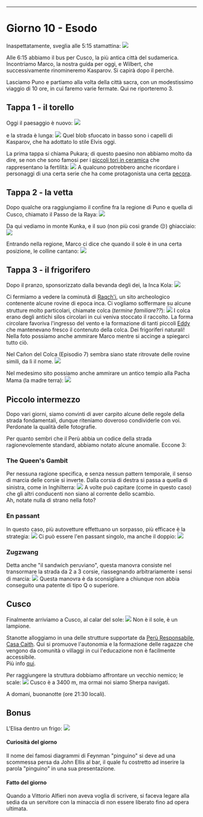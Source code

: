 ---
# Giorno 10 - Esodo
Inaspettatamente, sveglia alle 5:15 stamattina:
![](../photos/blog/10/IMG_0008.webp)

Alle 6:15 abbiamo il bus per Cusco, la più antica città del sudamerica.
Incontriamo Marco, la nostra guida per oggi, e Wilbert, che successivamente rinomineremo Kasparov. Si capirà dopo il perchè.

Lasciamo Puno e partiamo alla volta della città sacra, con un modestissimo viaggio di 10 ore, in cui faremo varie fermate. Qui ne riporteremo 3.

## Tappa 1 - il torello
Oggi il paesaggio è nuovo:
![](../photos/blog/10/IMG_0020.webp)

e la strada è lunga:
![](../photos/blog/10/IMG_0025.webp)
Quel blob sfuocato in basso sono i capelli di Kasparov, che ha adottato lo stile Elvis oggi.

La prima tappa si chiama Pukara; di questo paesino non abbiamo molto da dire, se non che sono famosi per i [piccoli tori in ceramica](https://es.wikipedia.org/wiki/Torito_de_Pucar%C3%A1) che rappresentano la fertilità:
![](../photos/blog/10/IMG_0026.webp)
A qualcuno potrebbero anche ricordare i personaggi di una certa serie che ha come protagonista una certa [pecora](https://www.youtube.com/watch?v=cj_FlzcDwU8).

## Tappa 2 - la vetta
Dopo qualche ora raggiungiamo il confine fra la regione di Puno e quella di Cusco, chiamato il Passo de la Raya:
![](../photos/blog/10/IMG_0056.webp)

Da qui vediamo in monte Kunka, e il suo (non più cosi grande 😔) ghiacciaio:
![](../photos/blog/10/IMG_0057.webp)

Entrando nella regione, Marco ci dice che quando il sole è in una certa posizione, le colline cantano:
![](../photos/blog/10/IMG_pacha.webp)

## Tappa 3 - il frigorifero
Dopo il pranzo, sponsorizzato dalla bevanda degli dei, la Inca Kola:
![](../photos/blog/10/IMG_0073.webp)

Ci fermiamo a vedere la cominutà di [Raqch'i](https://en.wikipedia.org/wiki/Raqch%27i), un sito archeologico contenente alcune rovine di epoca inca. Ci vogliamo soffermare su alcune strutture molto particolari, chiamate colca (*termine familiare??*):
![](../photos/blog/10/IMG_0081.webp)
I colca erano degli antichi silos circolari in cui veniva stoccato il raccolto. La forma circolare favoriva l'ingresso del vento e la formazione di tanti piccoli [Eddy](https://chatgpt.com/share/99abec8a-f4f8-4c66-bba8-352f7455d8ad) che mantenevano fresco il contenuto della colca. Dei frigoriferi naturali! Nella foto possiamo anche ammirare Marco mentre si accinge a spiegarci tutto ciò.

Nel Cañon del Colca (Episodio 7) sembra siano state ritrovate delle rovine simili, da lì il nome.
![](../photos/blog/10/IMG_kronk.webp)

Nel medesimo sito possiamo anche ammirare un antico tempio alla Pacha Mama (la madre terra):
![](../photos/blog/10/IMG_0095.webp)

## Piccolo intermezzo
Dopo vari giorni, siamo convinti di aver carpito alcune delle regole della strada fondamentali, dunque riteniamo doveroso condividerle con voi. <br/>
Perdonate la qualità delle fotografie.

Per quanto sembri che il Perù abbia un codice della strada ragionevolemente standard, abbiamo notato alcune anomalie. Eccone 3:
### The Queen's Gambit
Per nessuna ragione specifica, e senza nessun pattern temporale, il senso di marcia delle corsie si inverte. Dalla corsia di destra si passa a quella di sinistra, come in Inghilterra:
![](../photos/blog/10/IMG_0108.webp)
A volte può capitare (come in questo caso) che gli altri conducenti non siano al corrente dello scambio.<br/>
Ah, notate nulla di strano nella foto?

### En passant
In questo caso, più autovetture effettuano un sorpasso, più efficace è la strategia:
![](../photos/blog/10/IMG_0111.webp)
Ci può essere l'en passant singolo, ma anche il doppio:
![](../photos/blog/10/IMG_0110.webp)

### Zugzwang
Detta anche "il sandwich peruviano", questa manovra consiste nel transormare la strada da 2 a 3 corsie, riassegnando arbitrariamente i sensi di marcia:
![](../photos/blog/10/IMG_0114.webp)
Questa manovra è da sconsigliare a chiunque non abbia conseguito una patente di tipo Q o superiore.

## Cusco
Finalmente arriviamo a Cusco, al calar del sole:
![](../photos/blog/10/IMG_0122.webp)
Non è il sole, è un lampione.

Stanotte alloggiamo in una delle strutture supportate da [Perù Responsabile](https://www.peruresponsabile.it), [Casa Caith](https://yanapanakusun.org/casa_caith/). Qui si promuove l'autonomia e la formazione delle ragazze che vengono da comunità o villaggi in cui l'educazione non è facilmente accessibile.<br/>
Più info [qui](https://yanapanakusun.org/).

Per raggiungere la struttura dobbiamo affrontare un vecchio nemico; le scale:
![](../photos/blog/10/IMG_scale.webp)
Cusco è a 3400 m, ma ormai noi siamo Sherpa navigati.

A domani, buonanotte (ore 21:30 locali).

## Bonus
L'Elisa dentro un frigo:
![](../photos/blog/10/IMG_0086.webp)

#### Curiosità del giorno
Il nome dei famosi diagrammi di Feynman \"pinguino\" si deve ad una scommessa persa da John Ellis al bar, il quale fu costretto ad inserire la parola \"pinguino\" in una sua presentazione.
#### Fatto del giorno
Quando a Vittorio Alfieri non aveva voglia di scrivere, si faceva legare alla sedia da un servitore con la minaccia di non essere liberato fino ad opera ultimata.











